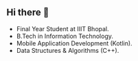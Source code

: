 ## Hi there 👋

<!--
**JiitAsh/JiitAsh** is a ✨ _special_ ✨ repository because its `README.md` (this file) appears on your GitHub profile.

Here are some ideas to get you started:

- 🔭 I’m currently working on ...
- 🌱 I’m currently learning ...
- 👯 I’m looking to collaborate on ...
- 🤔 I’m looking for help with ...
- 💬 Ask me about ...
- 📫 How to reach me: ...
- 😄 Pronouns: ...
- ⚡ Fun fact: ...
-->

- Final Year Student at IIIT Bhopal.
- B.Tech in Information Technology.
- Mobile Application Development (Kotlin).
- Data Structures & Algorithms (C++).
